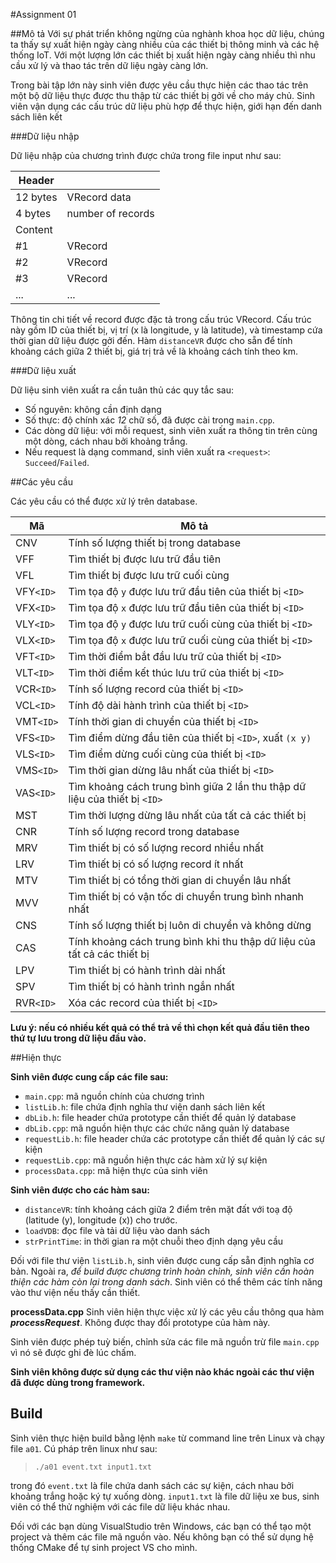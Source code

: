 #Assignment 01

##Mô tả
Với sự phát triển không ngừng của nghành khoa học dữ liệu, chúng ta thấy 
sự xuất hiện ngày càng nhiều của các thiết bị thông minh và các hệ thống 
IoT. Với một lượng lớn các thiết bị xuất hiện ngày càng nhiều thì nhu cầu 
xử lý và thao tác trên dữ liệu ngày càng lớn.

Trong bài tập lớn này sinh viên được yêu cầu thực hiện các thao tác 
trên một bộ dữ liệu thực được thu thập từ các thiết bị gởi về cho máy chủ. 
Sinh viên vận dụng các cấu trúc dữ liệu phù hợp để thực hiện, giới hạn 
đến danh sách liên kết

###Dữ liệu nhập

Dữ liệu nhập của chương trình được chứa trong file input như sau:

| Header | |
|---|:---------|
| 12 bytes | VRecord data |
|  4 bytes | number of records |
| Content |
|#1| VRecord |
|#2| VRecord |
|#3| VRecord |
|...| ... |

Thông tin chi tiết về record được đặc tả trong cấu trúc VRecord.
Cấu trúc này gồm ID của thiết bị, vị trí (x là longitude, y là latitude),
và timestamp cứa thời gian dữ liệu được gởi đến.
Hàm `distanceVR` được cho sẵn để tính khoảng cách giữa 2 thiết bị, giá 
trị trả về là khoảng cách tính theo km.

###Dữ liệu xuất

Dữ liệu sinh viên xuất ra cần tuân thủ các quy tắc sau:
 + Số nguyên: không cần định dạng
 + Số thực: độ chính xác *12* chữ số, đã được cài trong `main.cpp`.
 + Các dòng dữ liệu: với mỗi request, sinh viên xuất ra
 thông tin trên cùng một dòng, cách nhau bởi khoảng trắng.
 + Nếu request là dạng command, sinh viên xuất 
 ra `<request>`: `Succeed`/`Failed`.

##Các yêu cầu

Các yêu cầu có thể được xử lý trên database.

| Mã         | Mô tả |
| ---------- | ------- |
| CNV        | Tính số lượng thiết bị trong database |
| VFF        | Tìm thiết bị được lưu trữ đầu tiên   |
| VFL        | Tìm thiết bị được lưu trữ cuối cùng  |
| VFY`<ID>`  | Tìm tọa độ `y` được lưu trữ đầu tiên của thiết bị `<ID>` |
| VFX`<ID>`  | Tìm tọa độ `x` được lưu trữ đầu tiên của thiết bị `<ID>` |
| VLY`<ID>`  | Tìm tọa độ `y` được lưu trữ cuối cùng của thiết bị `<ID>` |
| VLX`<ID>`  | Tìm tọa độ `x` được lưu trữ cuối cùng của thiết bị `<ID>` |
| VFT`<ID>`  | Tìm thời điểm bắt đầu lưu trữ của thiết bị `<ID>` |
| VLT`<ID>`  | Tìm thời điểm kết thúc lưu trữ của thiết bị `<ID>` |
| VCR`<ID>`  | Tính số lượng record của thiết bị `<ID>` |
| VCL`<ID>`  | Tính độ dài hành trình của thiết bị `<ID>` |
| VMT`<ID>`  | Tính thời gian di chuyển của thiết bị `<ID>` |
| VFS`<ID>`  | Tìm điểm dừng đầu tiên của thiết bị `<ID>`, xuất `(x y)` |
| VLS`<ID>`  | Tìm điểm dừng cuối cùng của thiết bị `<ID>` |
| VMS`<ID>`  | Tìm thời gian dừng lâu nhất của thiết bị `<ID>` |
| VAS`<ID>`  | Tìm khoảng cách trung bình giữa 2 lần thu thập dữ liệu của thiết bị `<ID>` |
| MST        | Tìm thời lượng dừng lâu nhất của tất cả các thiết bị |
| CNR        | Tính số lượng record trong database |
| MRV        | Tìm thiết bị có số lượng record nhiều nhất |
| LRV        | Tìm thiết bị có số lượng record ít nhất |
| MTV        | Tìm thiết bị có tổng thời gian di chuyển lâu nhất |
| MVV        | Tìm thiết bị có vận tốc di chuyển trung bình nhanh nhất |
| CNS        | Tính số lượng thiết bị luôn di chuyển và không dừng |
| CAS        | Tính khoảng cách trung bình khi thu thập dữ liệu của tất cả các thiết bị |
| LPV        | Tìm thiết bị có hành trình dài nhất |
| SPV        | Tìm thiết bị có hành trình ngắn nhất |
| RVR`<ID>`  | Xóa các record của thiết bị `<ID>` |
**Lưu ý: nếu có nhiều kết quả có thể trả về thì chọn kết quả đầu tiên theo thứ tự lưu 
trong dữ liệu đầu vào.**


##Hiện thực

**Sinh viên được cung cấp các file sau:**
 - `main.cpp`: mã nguồn chính của chương trình
 - `listLib.h`: file chứa định nghĩa thư viện danh sách liên kết
 - `dbLib.h`: file header chứa prototype cần thiết để quản lý database
 - `dbLib.cpp`: mã nguồn hiện thực các chức năng quản lý database
 - `requestLib.h`: file header chứa các prototype cần thiết để quản lý các sự kiện
 - `requestLib.cpp`: mã nguồn hiện thực các hàm xử lý sự kiện
 - `processData.cpp`: mã hiện thực của sinh viên

__Sinh viên được cho các hàm sau:__
 - `distanceVR`: tính khoảng cách giữa 2 điểm trên mặt đất với 
 toạ độ (latitude (y), longitude (x)) cho trước.
 - `loadVDB`: đọc file và tải dữ liệu vào danh sách
 - `strPrintTime`: in thời gian ra một chuỗi theo định dạng yêu cầu

Đối với file thư viện `listLib.h`, sinh viên được cung cấp sẵn định 
nghĩa cơ bản. Ngoài ra, _để build được chương trình hoàn chỉnh, sinh viên
cần hoàn thiện các hàm còn lại trong danh sách_. Sinh viên có thể thêm các 
tính năng vào thư viện nếu thấy cần thiết.

__processData.cpp__
Sinh viên hiện thực việc xử lý các yêu cầu thông qua hàm __*processRequest*__.
Không được thay đổi prototype của hàm này.

Sinh viên được phép tuỳ biến, chỉnh sửa các file mã nguồn trừ file 
`main.cpp` vì nó sẽ được ghi đè lúc chấm.

**Sinh viên không được sử dụng các thư viện nào khác ngoài các thư viện đã được 
dùng trong framework.**

## Build
Sinh viên thực hiện build bằng lệnh `make` từ command line trên Linux
và chạy file `a01`. Cú pháp trên linux như sau:
> `./a01 event.txt input1.txt`

trong đó `event.txt` là file chứa danh sách các sự kiện, cách nhau bởi 
  khoảng trắng hoặc ký tự xuống dòng.
  `input1.txt` là file dữ liệu xe bus, sinh viên có thể thử nghiệm với 
  các file dữ liệu khác nhau. 

Đối với các bạn dùng VisualStudio trên Windows, các bạn có thể tạo một 
project và thêm các file mã nguồn vào. Nếu không bạn có thể sử dụng hệ 
thống CMake để tự sinh project VS cho mình.
 